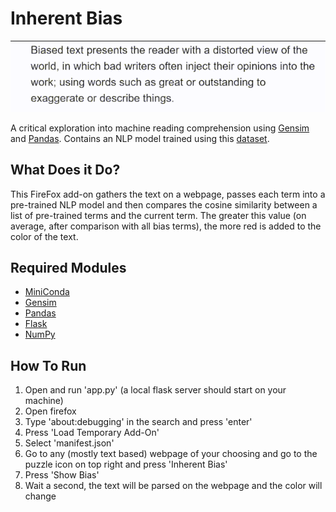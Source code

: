 # Inherent Bias
![Gif of the app running and coloring text on a webpage](https://raw.githubusercontent.com/1gfelton/inherent-bias/refs/heads/main/out.gif)

A critical exploration into machine reading comprehension using [Gensim](https://radimrehurek.com/gensim/) and [Pandas](https://pandas.pydata.org/). Contains an NLP model trained using this [dataset](https://github.com/rpryzant/neutralizing-bias).
## What Does it Do?
This FireFox add-on gathers the text on a webpage, passes each term into a pre-trained NLP model and then compares the cosine similarity between a list of pre-trained terms and the current term. The greater this value (on average, after comparison with all bias terms), the more red is added to the color of the text.
## Required Modules
* [MiniConda](https://docs.anaconda.com/miniconda/)
* [Gensim](https://radimrehurek.com/gensim/)
* [Pandas](https://pandas.pydata.org/)
* [Flask](https://flask.palletsprojects.com/en/stable/)
* [NumPy](https://numpy.org/)
## How To Run
1. Open and run 'app.py' (a local flask server should start on your machine)
2. Open firefox
3. Type 'about:debugging' in the search and press 'enter'
4. Press 'Load Temporary Add-On'
5. Select 'manifest.json'
6. Go to any (mostly text based) webpage of your choosing and go to the puzzle icon on top right and press 'Inherent Bias'
7. Press 'Show Bias'
8. Wait a second, the text will be parsed on the webpage and the color will change
